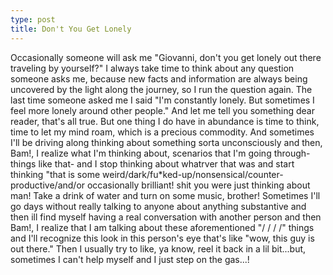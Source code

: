 ```yaml
---
type: post
title: Don't You Get Lonely
---
```

Occasionally someone will ask me "Giovanni, don't you get lonely out there traveling by yourself?" I always take time to think about any question someone asks me, because new facts and information are always being uncovered by the light along the journey, so I run the question again. The last time someone asked me I said "I'm constantly lonely. But sometimes I feel more lonely around other people." And let me tell you something dear reader, that's all true. But one thing I do have in abundance is time to think, time to let my mind roam, which is a precious commodity. And sometimes I'll be driving along thinking about something sorta unconsciously and then, Bam!, I realize what I'm thinking about, scenarios that I'm going through-things like that- and I stop thinking about whatrver that was and start thinking "that is some weird/dark/fu*ked-up/nonsensical/counter-productive/and/or occasionally brilliant! shit you were just thinking about man! Take a drink of water and turn on some music, brother! Sometimes I'll go days without really talking to anyone about anything substantive and then ill find myself having a real conversation with another person and then Bam!, I realize that I am talking about these aforementioned "/ / / /" things and I'll recognize this look in this person's eye that's like "wow, this guy is out there." Then I usually try to like, ya know, reel it back in a lil bit...but, sometimes I can't help myself and I just step on the gas...!
